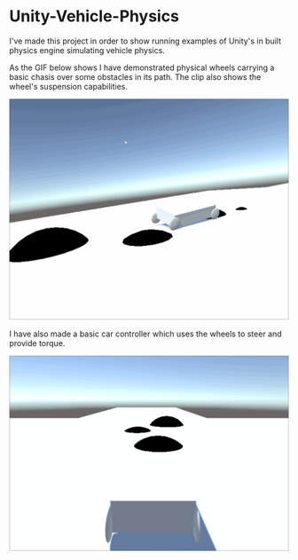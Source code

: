 # Unity-Vehicle-Physics
I've made this project in order to show running examples of Unity's in built physics engine simulating vehicle physics.



As the GIF below shows I have demonstrated physical wheels carrying a basic chasis over some obstacles in its path. The clip also shows the wheel's suspension capabilities.

![img](https://github.com/kenevil1/Unity-Vehicle-Physics/blob/master/Unity%20Car%201.gif?raw=true)

I have also made a basic car controller which uses the wheels to steer and provide torque.

![img](https://github.com/kenevil1/Unity-Vehicle-Physics/blob/master/Unity%20Car%202.gif?raw=true)
